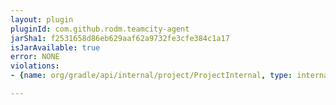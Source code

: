 ```yaml
---
layout: plugin
pluginId: com.github.rodm.teamcity-agent
jarSha1: f2531658d86eb629aaf62a9732fe3cfe384c1a17
isJarAvailable: true
error: NONE
violations:
- {name: org/gradle/api/internal/project/ProjectInternal, type: internal-api-usage}

---
```

